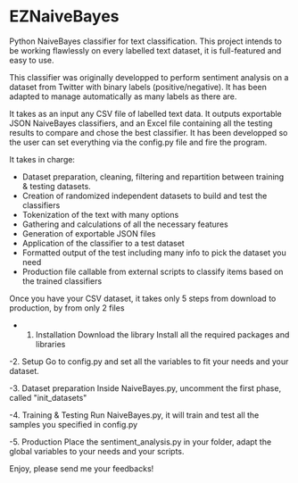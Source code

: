 # EZNaiveBayes

Python NaiveBayes classifier for text classification.
This project intends to be working flawlessly on every labelled text dataset, it is full-featured and easy to use.

This classifier was originally developped to perform sentiment analysis on a dataset from Twitter with binary labels (positive/negative). 
It has been adapted to manage automatically as many labels as there are.

It takes as an input any CSV file of labelled text data.
It outputs exportable JSON NaiveBayes classifiers, and an Excel file containing all the testing results to compare and chose the  best classifier.
It has been developped so the user can set everything via the config.py file and fire the program.

It takes in charge:
- Dataset preparation, cleaning, filtering and repartition between training & testing datasets.
- Creation of randomized independent datasets to build and test the classifiers
- Tokenization of the text with many options
- Gathering and calculations of all the necessary features
- Generation of exportable JSON files
- Application of the classifier to a test dataset
- Formatted output of the test including many info to pick the dataset you need
- Production file callable from external scripts to classify items based on the trained classifiers

Once you have your CSV dataset, it takes only 5 steps from download to production, by  from only 2 files

- 1. Installation
Download the library
Install all the required packages and libraries

-2. Setup
Go to config.py and set all the variables to fit your needs and your dataset.

-3. Dataset preparation
Inside NaiveBayes.py, uncomment the first phase, called "init_datasets"

-4. Training & Testing
Run NaiveBayes.py, it will train and test all the samples you specified in config.py

-5. Production
Place the sentiment_analysis.py in your folder, adapt the global variables to your needs and your scripts.

Enjoy, please send me your feedbacks!
